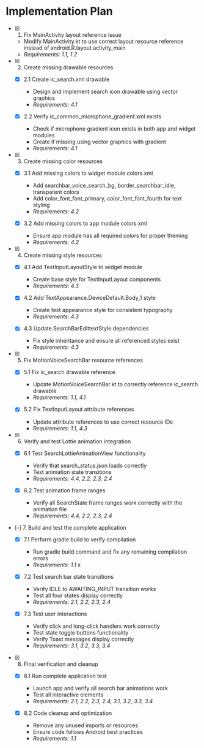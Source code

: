 # Implementation Plan

- [x] 1. Fix MainActivity layout reference issue





  - Modify MainActivity.kt to use correct layout resource reference instead of android.R.layout.activity_main
  - _Requirements: 1.1, 1.2_

- [x] 2. Create missing drawable resources





  - [x] 2.1 Create ic_search.xml drawable


    - Design and implement search icon drawable using vector graphics
    - _Requirements: 4.1_
  
  - [x] 2.2 Verify ic_common_microphone_gradient.xml exists


    - Check if microphone gradient icon exists in both app and widget modules
    - Create if missing using vector graphics with gradient
    - _Requirements: 4.1_

- [x] 3. Create missing color resources





  - [x] 3.1 Add missing colors to widget module colors.xml


    - Add searchbar_voice_search_bg, border_searchbar_idle, transparent colors
    - Add color_font_font_primary, color_font_font_fourth for text styling
    - _Requirements: 4.2_
  
  - [x] 3.2 Add missing colors to app module colors.xml


    - Ensure app module has all required colors for proper theming
    - _Requirements: 4.2_

- [x] 4. Create missing style resources





  - [x] 4.1 Add TextInputLayoutStyle to widget module


    - Create base style for TextInputLayout components
    - _Requirements: 4.3_
  
  - [x] 4.2 Add TextAppearance.DeviceDefault.Body_1 style


    - Create text appearance style for consistent typography
    - _Requirements: 4.3_
  
  - [x] 4.3 Update SearchBarEdittextStyle dependencies


    - Fix style inheritance and ensure all referenced styles exist
    - _Requirements: 4.3_

- [x] 5. Fix MotionVoiceSearchBar resource references





  - [x] 5.1 Fix ic_search drawable reference


    - Update MotionVoiceSearchBar.kt to correctly reference ic_search drawable
    - _Requirements: 1.1, 4.1_
  
  - [x] 5.2 Fix TextInputLayout attribute references


    - Update attribute references to use correct resource IDs
    - _Requirements: 1.1, 4.3_

- [x] 6. Verify and test Lottie animation integration





  - [x] 6.1 Test SearchLottieAnimationView functionality


    - Verify that search_status.json loads correctly
    - Test animation state transitions
    - _Requirements: 4.4, 2.2, 2.3, 2.4_
  
  - [x] 6.2 Test animation frame ranges


    - Verify all SearchState frame ranges work correctly with the animation file
    - _Requirements: 4.4, 2.2, 2.3, 2.4_

- [-] 7. Build and test the complete application





  - [x] 7.1 Perform gradle build to verify compilation


    - Run gradle build command and fix any remaining compilation errors
    - _Requirements: 1.1_
  x

  - [x] 7.2 Test search bar state transitions








    - Verify IDLE to AWAITING_INPUT transition works
    - Test all four states display correctly
    - _Requirements: 2.1, 2.2, 2.3, 2.4_
  
  - [x] 7.3 Test user interactions





    - Verify click and long-click handlers work correctly
    - Test state toggle buttons functionality
    - Verify Toast messages display correctly
    - _Requirements: 3.1, 3.2, 3.3, 3.4_

- [x] 8. Final verification and cleanup





  - [x] 8.1 Run complete application test


    - Launch app and verify all search bar animations work
    - Test all interactive elements
    - _Requirements: 2.1, 2.2, 2.3, 2.4, 3.1, 3.2, 3.3, 3.4_
  
  - [x] 8.2 Code cleanup and optimization


    - Remove any unused imports or resources
    - Ensure code follows Android best practices
    - _Requirements: 1.1_